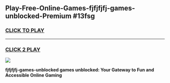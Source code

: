 
## Play-Free-Online-Games-fjfjfjfj-games-unblocked-Premium #13fsg
<h3>
<a href="https://premium.freeplayer.one?title=fjfjfjfj-games-unblocked&ref=8M">CLICK TO PLAY</a></h3>
<hr>

<h3>
<a href="https://premium.freeplayer.one?title=fjfjfjfj-games-unblocked&ref=8M">CLICK 2 PLAY</a>
  
</h3>

<a href="https://premium.freeplayer.one?title=fjfjfjfj-games-unblocked&ref=8M"><img src="https://clearcache.store/games.png"></a>


**fjfjfjfj-games-unblocked games unblocked: Your Gateway to Fun and Accessible Online Gaming**
